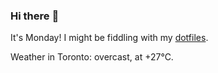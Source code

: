 ### Hi there :wave:

It's Monday! I might be fiddling with my [dotfiles](https://github.com/bewuethr/dotfiles).

Weather in Toronto: overcast, at +27°C.
